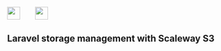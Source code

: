 <a href="https://laravel.com" target="_blank"><img src="https://laravel.com/img/logotype.min.svg" height="30"></a> 
&nbsp; &nbsp; &nbsp; &nbsp; 
<a href="https://scaleway.com" target="_blank"><img src="https://user-images.githubusercontent.com/14060273/115696039-96f9ae00-a362-11eb-8225-8daafc861e86.png" height="30"></a>

## Laravel storage management with Scaleway S3